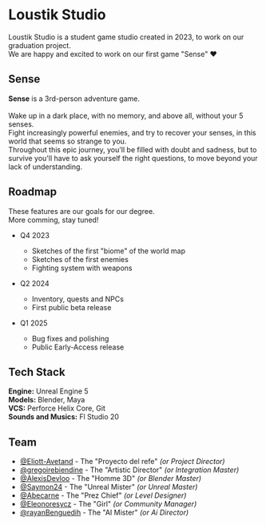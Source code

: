 
# Loustik Studio

Loustik Studio is a student game studio created in 2023, to work on our graduation project.\
We are happy and excited to work on our first game "Sense" ❤️

## Sense

**Sense** is a 3rd-person adventure game. \
\
Wake up in a dark place, with no memory, and above all, without your 5 senses.\
Fight increasingly powerful enemies, and try to recover your senses, in this world that seems so strange to you.\
Throughout this epic journey, you'll be filled with doubt and sadness, but to survive you'll have to ask yourself the right questions, to move beyond your lack of understanding.

## Roadmap

These features are our goals for our degree.\
More comming, stay tuned!

- Q4 2023
    - Sketches of the first "biome" of the world map
    - Sketches of the first enemies
    - Fighting system with weapons

- Q2 2024
    - Inventory, quests and NPCs
    - First public beta release

- Q1 2025
    - Bug fixes and polishing
    - Public Early-Access release

## Tech Stack

**Engine:** Unreal Engine 5\
**Models:** Blender, Maya\
**VCS:** Perforce Helix Core, Git\
**Sounds and Musics:** Fl Studio 20

## Team

- [@Eliott-Avetand](https://github.com/Eliott-Avetand) - The "Proyecto del refe" _(or Project Director)_
- [@gregoirebiendine](https://www.github.com/gregoirebiendine) - The "Artistic Director" _(or Integration Master)_
- [@AlexisDevloo](https://www.github.com/AlexisDevloo) - The "Homme 3D" _(or Blender Master)_
- [@Saymon24](https://www.github.com/Saymon24) - The "Unreal Mister" _(or Unreal Master)_
- [@Abecarne](https://www.github.com/Abecarne) - The "Prez Chief" _(or Level Designer)_
- [@Eleonoresycz](https://www.github.com/Eleonoresycz) - The "Girl" _(or Community Manager)_
- [@rayanBenguedih](https://www.github.com/rayanBenguedih) - The "AI Mister" _(or Ai Director)_
